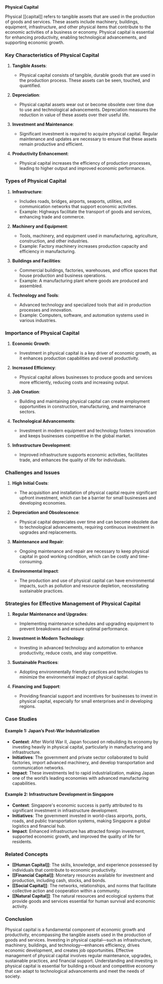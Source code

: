 **Physical Capital**

Physical [[capital]] refers to tangible assets that are used in the production of goods and services. These assets include machinery, buildings, equipment, infrastructure, and other physical items that contribute to the economic activities of a business or economy. Physical capital is essential for enhancing productivity, enabling technological advancements, and supporting economic growth.

### Key Characteristics of Physical Capital

1. **Tangible Assets**:
   - Physical capital consists of tangible, durable goods that are used in the production process. These assets can be seen, touched, and quantified.

2. **Depreciation**:
   - Physical capital assets wear out or become obsolete over time due to use and technological advancements. Depreciation measures the reduction in value of these assets over their useful life.

3. **Investment and Maintenance**:
   - Significant investment is required to acquire physical capital. Regular maintenance and updates are necessary to ensure that these assets remain productive and efficient.

4. **Productivity Enhancement**:
   - Physical capital increases the efficiency of production processes, leading to higher output and improved economic performance.

### Types of Physical Capital

1. **Infrastructure**:
   - Includes roads, bridges, airports, seaports, utilities, and communication networks that support economic activities.
   - Example: Highways facilitate the transport of goods and services, enhancing trade and commerce.

2. **Machinery and Equipment**:
   - Tools, machinery, and equipment used in manufacturing, agriculture, construction, and other industries.
   - Example: Factory machinery increases production capacity and efficiency in manufacturing.

3. **Buildings and Facilities**:
   - Commercial buildings, factories, warehouses, and office spaces that house production and business operations.
   - Example: A manufacturing plant where goods are produced and assembled.

4. **Technology and Tools**:
   - Advanced technology and specialized tools that aid in production processes and innovation.
   - Example: Computers, software, and automation systems used in various industries.

### Importance of Physical Capital

1. **Economic Growth**:
   - Investment in physical capital is a key driver of economic growth, as it enhances production capabilities and overall productivity.

2. **Increased Efficiency**:
   - Physical capital allows businesses to produce goods and services more efficiently, reducing costs and increasing output.

3. **Job Creation**:
   - Building and maintaining physical capital can create employment opportunities in construction, manufacturing, and maintenance sectors.

4. **Technological Advancements**:
   - Investment in modern equipment and technology fosters innovation and keeps businesses competitive in the global market.

5. **Infrastructure Development**:
   - Improved infrastructure supports economic activities, facilitates trade, and enhances the quality of life for individuals.

### Challenges and Issues

1. **High Initial Costs**:
   - The acquisition and installation of physical capital require significant upfront investment, which can be a barrier for small businesses and developing economies.

2. **Depreciation and Obsolescence**:
   - Physical capital depreciates over time and can become obsolete due to technological advancements, requiring continuous investment in upgrades and replacements.

3. **Maintenance and Repair**:
   - Ongoing maintenance and repair are necessary to keep physical capital in good working condition, which can be costly and time-consuming.

4. **Environmental Impact**:
   - The production and use of physical capital can have environmental impacts, such as pollution and resource depletion, necessitating sustainable practices.

### Strategies for Effective Management of Physical Capital

1. **Regular Maintenance and Upgrades**:
   - Implementing maintenance schedules and upgrading equipment to prevent breakdowns and ensure optimal performance.

2. **Investment in Modern Technology**:
   - Investing in advanced technology and automation to enhance productivity, reduce costs, and stay competitive.

3. **Sustainable Practices**:
   - Adopting environmentally friendly practices and technologies to minimize the environmental impact of physical capital.

4. **Financing and Support**:
   - Providing financial support and incentives for businesses to invest in physical capital, especially for small enterprises and in developing regions.

### Case Studies

#### Example 1: **Japan’s Post-War Industrialization**

- **Context**: After World War II, Japan focused on rebuilding its economy by investing heavily in physical capital, particularly in manufacturing and infrastructure.
- **Initiatives**: The government and private sector collaborated to build factories, import advanced machinery, and develop transportation and communication networks.
- **Impact**: These investments led to rapid industrialization, making Japan one of the world’s leading economies with advanced manufacturing capabilities.

#### Example 2: **Infrastructure Development in Singapore**

- **Context**: Singapore's economic success is partly attributed to its significant investment in infrastructure development.
- **Initiatives**: The government invested in world-class airports, ports, roads, and public transportation systems, making Singapore a global logistics and financial hub.
- **Impact**: Enhanced infrastructure has attracted foreign investment, supported economic growth, and improved the quality of life for residents.

### Related Concepts

- **[[Human Capital]]**: The skills, knowledge, and experience possessed by individuals that contribute to economic productivity.
- **[[Financial Capital]]**: Monetary resources available for investment and production, including cash, stocks, and bonds.
- **[[Social Capital]]**: The networks, relationships, and norms that facilitate collective action and cooperation within a community.
- **[[Natural Capital]]**: The natural resources and ecological systems that provide goods and services essential for human survival and economic activity.

### Conclusion

Physical capital is a fundamental component of economic growth and productivity, encompassing the tangible assets used in the production of goods and services. Investing in physical capital—such as infrastructure, machinery, buildings, and technology—enhances efficiency, drives economic development, and creates job opportunities. Effective management of physical capital involves regular maintenance, upgrades, sustainable practices, and financial support. Understanding and investing in physical capital is essential for building a robust and competitive economy that can adapt to technological advancements and meet the needs of society.